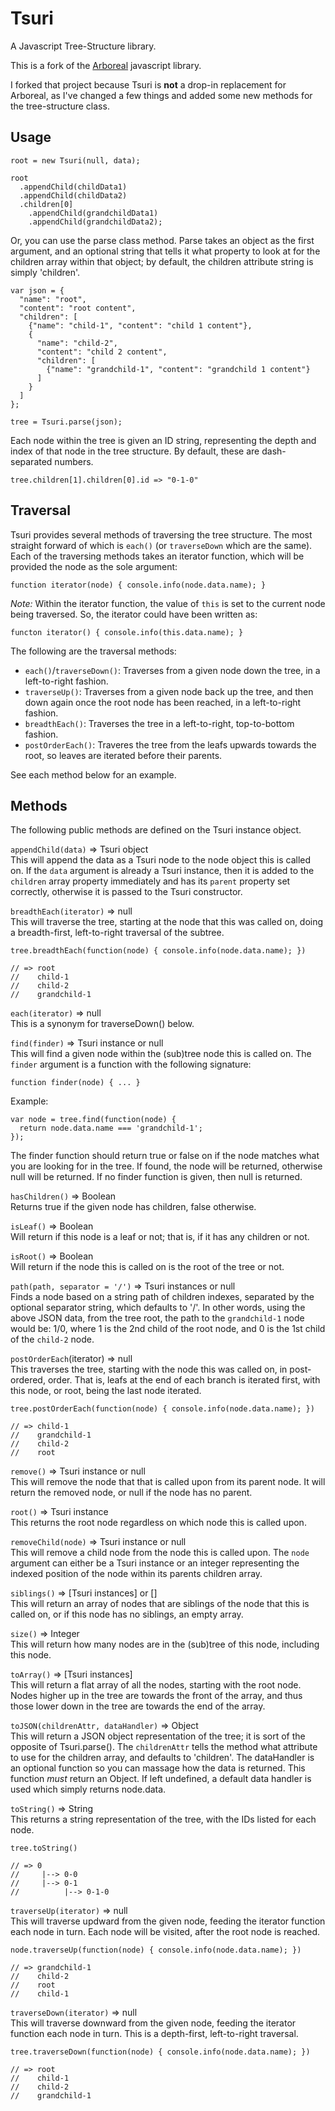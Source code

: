 Tsuri
=====

A Javascript Tree-Structure library.

This is a fork of the [Arboreal](https://github.com/afiore/arboreal) javascript library.

I forked that project because Tsuri is **not** a drop-in replacement for Arboreal, as I've
changed a few things and added some new methods for the tree-structure class.

## Usage

    root = new Tsuri(null, data);

    root
      .appendChild(childData1)
      .appendChild(childData2)
      .children[0]
        .appendChild(grandchildData1)
        .appendChild(grandchildData2);

Or, you can use the parse class method. Parse takes an object as the first argument,
and an optional string that tells it what property to look at for the children
array within that object; by default, the children attribute string is simply
'children'.

    var json = {
      "name": "root",
      "content": "root content",
      "children": [
        {"name": "child-1", "content": "child 1 content"},
        {
          "name": "child-2",
          "content": "child 2 content",
          "children": [
            {"name": "grandchild-1", "content": "grandchild 1 content"}
          ]
        }
      ]
    };

    tree = Tsuri.parse(json);

Each node within the tree is given an ID string, representing the depth and index of
that node in the tree structure. By default, these are dash-separated numbers.

    tree.children[1].children[0].id => "0-1-0"

## Traversal

Tsuri provides several methods of traversing the tree structure. The most straight
forward of which is `each()` (or `traverseDown` which are the same). Each of the
traversing methods takes an iterator function, which will be provided the node as
the sole argument:

    function iterator(node) { console.info(node.data.name); }

*Note:* Within the iterator function, the value of `this` is set to the current node
being traversed. So, the iterator could have been written as:

    functon iterator() { console.info(this.data.name); }

The following are the traversal methods:

- `each()`/`traverseDown()`: Traverses from a given node down the tree, in a
  left-to-right fashion.
- `traverseUp()`: Traverses from a given node back up the tree, and then down
  again once the root node has been reached, in a left-to-right fashion.
- `breadthEach()`: Traverses the tree in a left-to-right, top-to-bottom fashion.
- `postOrderEach()`: Traveres the tree from the leafs upwards towards the root,
  so leaves are iterated before their parents.

See each method below for an example.

## Methods

The following public methods are defined on the Tsuri instance object.

`appendChild(data)` => Tsuri object  
This will append the data as a Tsuri node to the node object this is called on. If the
`data` argument is already a Tsuri instance, then it is added to the `children` array
property immediately and has its `parent` property set correctly, otherwise it is
passed to the Tsuri constructor.

`breadthEach(iterator)` => null  
This will traverse the tree, starting at the node that this was called on, doing a
breadth-first, left-to-right traversal of the subtree.

    tree.breadthEach(function(node) { console.info(node.data.name); })

    // => root
    //    child-1
    //    child-2
    //    grandchild-1

`each(iterator)` => null  
This is a synonym for traverseDown() below.

`find(finder)` => Tsuri instance or null  
This will find a given node within the (sub)tree node this is called on. The `finder`
argument is a function with the following signature:

    function finder(node) { ... }

Example:

    var node = tree.find(function(node) {
      return node.data.name === 'grandchild-1';
    });

The finder function should return true or false on if the node matches what you are
looking for in the tree. If found, the node will be returned, otherwise null will
be returned. If no finder function is given, then null is returned.

`hasChildren()` => Boolean  
Returns true if the given node has children, false otherwise.

`isLeaf()` => Boolean  
Will return if this node is a leaf or not; that is, if it has any children
or not.

`isRoot()` => Boolean  
Will return if the node this is called on is the root of the tree or not.

`path(path, separator = '/')` => Tsuri instances or null  
Finds a node based on a string path of children indexes, separated by the optional
separator string, which defaults to '/'. In other words, using the above JSON data,
from the tree root, the path to the `grandchild-1` node would be: 1/0, where 1 is
the 2nd child of the root node, and 0 is the 1st child of the `child-2` node.

`postOrderEach`(iterator) => null  
This traverses the tree, starting with the node this was called on, in post-ordered,
order. That is, leafs at the end of each branch is iterated first, with this node,
or root, being the last node iterated.

    tree.postOrderEach(function(node) { console.info(node.data.name); })

    // => child-1
    //    grandchild-1
    //    child-2
    //    root

`remove()` => Tsuri instance or null  
This will remove the node that that is called upon from its parent node. It will
return the removed node, or null if the node has no parent.

`root()` => Tsuri instance  
This returns the root node regardless on which node this is called upon.

`removeChild(node)` => Tsuri instance or null  
This will remove a child node from the node this is called upon. The `node`
argument can either be a Tsuri instance or an integer representing the indexed
position of the node within its parents children array.

`siblings()` => [Tsuri instances] or []  
This will return an array of nodes that are siblings of the node that this is
called on, or if this node has no siblings, an empty array.

`size()` => Integer  
This will return how many nodes are in the (sub)tree of this node, including
this node.

`toArray()` => [Tsuri instances]  
This will return a flat array of all the nodes, starting with the root node. Nodes
higher up in the tree are towards the front of the array, and thus those lower down
in the tree are towards the end of the array.

`toJSON(childrenAttr, dataHandler)` => Object  
This will return a JSON object representation of the tree; it is sort of the
opposite of Tsuri.parse(). The `childrenAttr` tells the method what attribute
to use for the children array, and defaults to 'children'. The dataHandler is an
optional function so you can massage how the data is returned. This function
*_must_* return an Object. If left undefined, a default data handler is used which
simply returns node.data.

`toString()` => String  
This returns a string representation of the tree, with the IDs listed for each node.

    tree.toString()

    // => 0
    //     |--> 0-0
    //     |--> 0-1
    //          |--> 0-1-0

`traverseUp(iterator)` => null   
This will traverse updward from the given node, feeding the iterator function each
node in turn. Each node will be visited, after the root node is reached.

    node.traverseUp(function(node) { console.info(node.data.name); })

    // => grandchild-1
    //    child-2
    //    root
    //    child-1

`traverseDown(iterator)` => null  
This will traverse downward from the given node, feeding the iterator function each
node in turn. This is a depth-first, left-to-right traversal.

    tree.traverseDown(function(node) { console.info(node.data.name); })

    // => root
    //    child-1
    //    child-2
    //    grandchild-1

